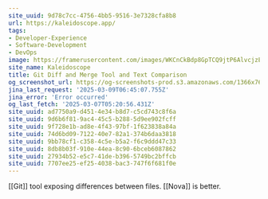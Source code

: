 ```yaml
---
site_uuid: 9d78c7cc-4756-4bb5-9516-3e7328cfa8b8
url: https://kaleidoscope.app/
tags:
- Developer-Experience
- Software-Development
- DevOps
image: https://framerusercontent.com/images/WKCnCkBdp8GpTCQ9jtP6AlvcjzE.jpeg
site_name: Kaleidoscope
title: Git Diff and Merge Tool and Text Comparison
og_screenshot_url: https://og-screenshots-prod.s3.amazonaws.com/1366x768/80/false/e27b11485323566563af5be6b42eb5e86b44e39f3f007ece70b6104c08f900dd.jpeg
jina_last_request: '2025-03-09T06:45:07.755Z'
jina_error: 'Error occurred'
og_last_fetch: '2025-03-07T05:20:56.431Z'
site_uuid: ad7750a9-d451-4e34-b8d7-c5cd743c8f6a
site_uuid: 9d6b6f81-9ac4-45c5-b288-5d9ee902fcff
site_uuid: 9f728e1b-ad8e-4f43-97bf-1f623838a84a
site_uuid: 74d6bd09-7122-40e7-82a1-374b6daa3818
site_uuid: 9bb78cf1-c358-4c5e-b5a2-f6c9ddd47c33
site_uuid: 8db8b03f-910e-44ea-8c90-6bceb6087862
site_uuid: 27934b52-e5c7-41de-b396-5749bc2bffcb
site_uuid: 7707ee25-ef25-4038-bac3-747f6f681f0e
---
```

[[Git]] tool exposing differences between files.  [[Nova]] is better. 
